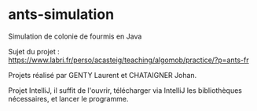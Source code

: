 # ants-simulation
Simulation de colonie de fourmis en Java

Sujet du projet : https://www.labri.fr/perso/acasteig/teaching/algomob/practice/?p=ants-fr

Projets réalisé par GENTY Laurent et CHATAIGNER Johan.

Projet IntelliJ, il suffit de l'ouvrir, télécharger via IntelliJ les bibliothèques nécessaires, et lancer le programme.
